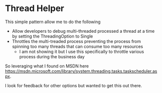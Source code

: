 # Thread Helper
This simple pattern allow me to do the following

* Allow developers to debug multi-threaded processed a thread at a time by setting the ThreadingOption to Single
* Throttles the multi-treaded process preventing the process from spinning too many threads that can consume too many resources
  * I am not showing it but I use this specifically to throttle various process during the business day

So leveraging what I found on MSDN here  https://msdn.microsoft.com/library/system.threading.tasks.taskscheduler.aspx. 

I look for feedback for other options but wanted to get this out there. 
